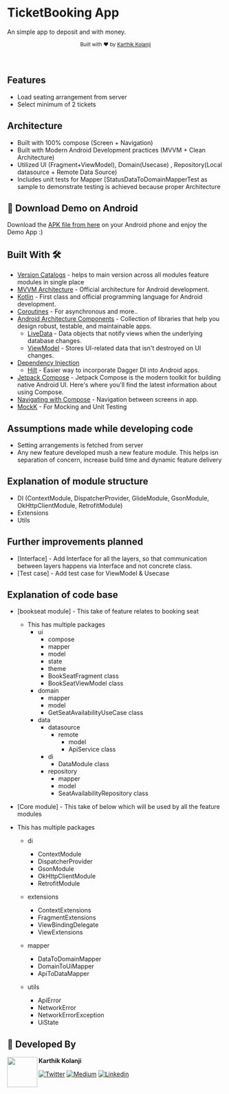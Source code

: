 # TicketBooking App
An simple app to deposit and with money.



<div align="center">
  <sub>Built with ❤︎ by
  <a href="https://twitter.com/kolanji_karthik">Karthik Kolanji</a>
</div>
<br/>



<br/>

## Features
* Load seating arrangement from server 
* Select minimum of 2 tickets

## Architecture
* Built with 100% compose (Screen + Navigation)
* Built with Modern Android Development practices (MVVM + Clean Architecture)
* Utilized UI (Fragment+ViewModel), Domain(Usecase) , Repository(Local datasource + Remote Data Source)
* Includes unit tests for Mapper [StatusDataToDomainMapperTest as sample to demonstrate testing is achieved because proper Architecture


## 📱 Download Demo on Android
Download the [APK file from here](https://test_link?raw=true) on your Android phone and enjoy the Demo App :)

## Built With 🛠
- [Version Catalogs](https://developer.android.com/build/migrate-to-catalogs) -  helps to main version across all modules feature modules in single place
- [MVVM Architecture](https://developer.android.com/topic/architecture) - Official architecture for Android development.
- [Kotlin](https://kotlinlang.org/) - First class and official programming language for Android development.
- [Coroutines](https://kotlinlang.org/docs/reference/coroutines-overview.html) - For asynchronous and more..
- [Android Architecture Components](https://developer.android.com/topic/libraries/architecture) - Collection of libraries that help you design robust, testable, and maintainable apps.
  - [LiveData](https://developer.android.com/topic/libraries/architecture/livedata) - Data objects that notify views when the underlying database changes.
  - [ViewModel](https://developer.android.com/topic/libraries/architecture/viewmodel) - Stores UI-related data that isn't destroyed on UI changes.
- [Dependency Injection](https://developer.android.com/training/dependency-injection)
  - [Hilt](https://dagger.dev/hilt) - Easier way to incorporate Dagger DI into Android apps.
- [Jetpack Compose](https://developer.android.com/jetpack/compose/documentation) - Jetpack Compose is the modern toolkit for building native Android UI. Here's where you'll find the latest information about using Compose.
- [Navigating with Compose](https://developer.android.com/jetpack/compose/navigation) - Navigation between screens in app.
- [MockK](https://mockk.io) - For Mocking and Unit Testing


## Assumptions made while developing code
- Setting arrangements is fetched from server
- Any new feature developed mush a new feature module. This helps isn separation of concern, increase build time and dynamic feature delivery


## Explanation of module structure
- DI (ContextModule, DispatcherProvider, GlideModule, GsonModule, OkHttpClientModule, RetrofitModule)
- Extensions
- Utils



## Further improvements planned 
- [Interface] - Add Interface for all the layers, so that communication between layers happens via Interface and not concrete class.
- [Test case] - Add test case for ViewModel & Usecase


## Explanation of code base
-  [bookseat module] - This take of feature relates to booking seat
    - This has multiple packages
      - ui
        - compose
        - mapper
        - model
        - state
        - theme
        - BookSeatFragment class
        - BookSeatViewModel class
      - domain
        - mapper
        - model
        - GetSeatAvailabilityUseCase class
      - data
        - datasource
          - remote
            - model
            - ApiService class
        - di
          - DataModule class
        - repository
          - mapper
          - model
          - SeatAvailabilityRepository class

-  [Core module] - This take of below which will be used by all the feature modules
  - This has multiple packages
    - di
      - ContextModule 
      - DispatcherProvider
      - GsonModule
      - OkHttpClientModule
      - RetrofitModule
      
    - extensions
      - ContextExtensions
      - FragmentExtensions
      - ViewBindingDelegate
      - ViewExtensions

    - mapper
      - DataToDomainMapper
      - DomainToUiMapper
      - ApiToDataMapper

     - utils
       - ApiError
       - NetworkError
       - NetworkErrorException
       - UiState


## 👨 Developed By

<a href="https://twitter.com/kolanji_karthik" target="_blank">
  <img src="https://avatars.githubusercontent.com/u/8638991?v=4" width="70" align="left">
</a>

**Karthik Kolanji**

[![Twitter](https://img.shields.io/badge/-twitter-grey?logo=twitter)](https://twitter.com/kolanji_karthik)
[![Medium](https://img.shields.io/badge/-medium-grey?logo=medium)](https://medium.com/@karthik_78204)
[![Linkedin](https://img.shields.io/badge/-linkedin-grey?logo=linkedin)](https://www.linkedin.com/in/karthik-kolanji-179122139/)
